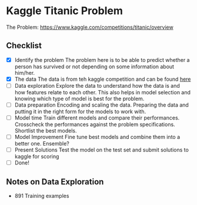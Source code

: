 # Kaggle Titanic Problem
The Problem: https://www.kaggle.com/competitions/titanic/overview

## Checklist
- [X] Identify the problem
The problem here is to be able to predict whether a person has survived or not depending on some information about him/her.
- [X] The data
The data is from teh kaggle competition and can be found [here](https://www.kaggle.com/competitions/titanic/data)
- [ ] Data exploration
Explore the data to understand how the data is and how features relate to each other. This also helps in model selection and knowing which type of model is best for the problem.
- [ ] Data preparation
Encoding and scaling the data. Preparing the data and putting it in the right form for the models to work with.
- [ ] Model time
Train different models and compare their performances. Crosscheck the performances against the problem specifications. Shortlist the best models.
- [ ] Model Improvement
Fine tune best models and combine them into a better one. Ensemble?
- [ ] Present Solutions
Test the model on the test set and submit solutions to kaggle for scoring
- [ ] Done!

## Notes on Data Exploration
- 891 Training examples

